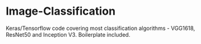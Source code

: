 # Image-Classification
Keras/Tensorflow code covering most classification algorithms - VGG1618, ResNet50 and Inception V3. Boilerplate included.

